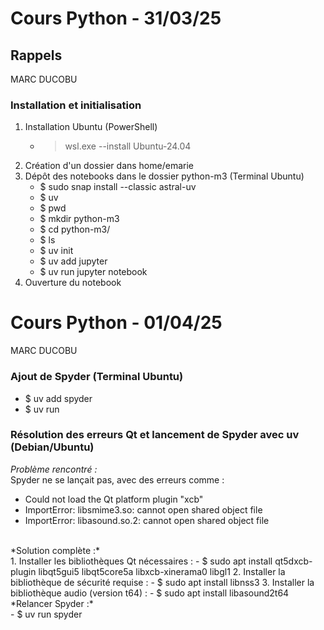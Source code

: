 # Cours Python - 31/03/25
## Rappels
MARC DUCOBU
<br>
### Installation et initialisation
1. Installation Ubuntu (PowerShell)
   - > wsl.exe --install Ubuntu-24.04
3. Création d'un dossier dans home/emarie
4. Dépôt des notebooks dans le dossier python-m3 (Terminal Ubuntu)
   - $ sudo snap install --classic astral-uv
   - $ uv
   - $ pwd
   - $ mkdir python-m3
   - $ cd python-m3/
   - $ ls
   - $ uv init
   - $ uv add jupyter
   - $ uv run jupyter notebook
5. Ouverture du notebook

# Cours Python - 01/04/25
MARC DUCOBU
<br>

### Ajout de Spyder (Terminal Ubuntu)
- $ uv add spyder
- $ uv run

### Résolution des erreurs Qt et lancement de Spyder avec uv (Debian/Ubuntu)
*Problème rencontré :*
<br>
Spyder ne se lançait pas, avec des erreurs comme :
- Could not load the Qt platform plugin "xcb"
- ImportError: libsmime3.so: cannot open shared object file
- ImportError: libasound.so.2: cannot open shared object file
<br>
*Solution complète :*
<br>
1. Installer les bibliothèques Qt nécessaires :
   - $ sudo apt install qt5dxcb-plugin libqt5gui5 libqt5core5a libxcb-xinerama0 libgl1
2. Installer la bibliothèque de sécurité requise :
   - $ sudo apt install libnss3
3. Installer la bibliothèque audio (version t64) :
   - $ sudo apt install libasound2t64
<br>
*Relancer Spyder :*
<br>
   - $ uv run spyder
